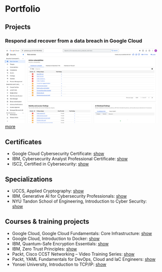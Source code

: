 # Portfolio

## Projects

### Respond and recover from a data breach in Google Cloud
![Screenshot](https://github.com/january1073/portfolio/blob/main/google/google_cloud_cybersecurity/capstone/1_findings_category.png)
<a href="https://github.com/january1073/portfolio/tree/main/google/google_cloud_cybersecurity/capstone/README.md">more</a>

## Certificates

- Google Cloud Cybersecurity Certificate: <a href="https://www.credly.com/badges/8354ef22-6812-422d-80d2-9c62951ed9db/public_url">show</a>
- IBM, Cybersecurity Analyst Professional Certificate: <a href="https://github.com/january1073/training/blob/main/ibm/ibm_cybersecurity_analyst.pdf">show</a>
- ISC2, Certified in Cybersecurity: <a href="https://github.com/january1073/certifications/blob/main/isc2/isc2_cc.pdf">show</a>

## Specializations

- UCCS, Applied Cryptography: <a href="https://github.com/january1073/training/blob/main/uccs/uccs_applied_cryptography.pdf">show</a>
- IBM, Generative AI for Cybersecurity Professionals: <a href="https://github.com/january1073/training/blob/main/ibm/ibm_genai_for_cybersecurity.pdf">show</a>
- NYU Tandon School of Engineering, Introduction to Cyber Security: <a href="https://github.com/january1073/training/blob/main/nyu/nyu_intro_cyber_security.pdf">show</a>

## Courses & training projects

- Google Cloud, Google Cloud Fundamentals: Core Infrastructure: <a href="https://github.com/january1073/training/blob/main/google/google_cloud_fundamentals.pdf">show</a>
- Google Cloud, Introduction to Docker: <a href="https://github.com/january1073/training/blob/main/google/google_intro_docker.pdf">show</a>
- IBM, Quantum-Safe Encryption Essentials: <a href="https://github.com/january1073/training/blob/main/ibm/ibm_quantum-safe.pdf">show</a>
- IBM, Zero Trust Principles: <a href="https://github.com/january1073/training/blob/main/ibm/ibm_zero_trust.pdf">show</a>
- Packt, Cisco CCST Networking &ndash; Video Training Series: <a href="https://github.com/january1073/training/blob/main/packt/packt_cisco_ccst_video_training.pdf">show</a>
- Packt, YAML Fundamentals for DevOps, Cloud and IaC Engineers: <a href="https://github.com/january1073/training/blob/main/packt/packt_yaml_fundamentals.pdf">show</a>
- Yonsei University, Introduction to TCP/IP: <a href="https://github.com/january1073/training/blob/main/yonsei/yonsei_intro_tcp_ip.pdf">show</a>
